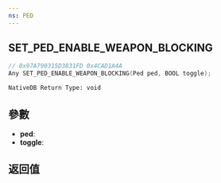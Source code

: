 ```yaml
---
ns: PED
---
```

## SET_PED_ENABLE_WEAPON_BLOCKING

```c
// 0x97A790315D3831FD 0x4CAD1A4A
Any SET_PED_ENABLE_WEAPON_BLOCKING(Ped ped, BOOL toggle);
```

```
NativeDB Return Type: void
```

## 參數
* **ped**: 
* **toggle**: 

## 返回值
